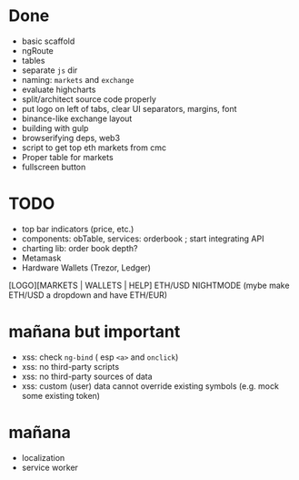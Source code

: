 # Done

* basic scaffold
* ngRoute
* tables
* separate `js` dir
* naming: `markets` and `exchange`
* evaluate highcharts
* split/architect source code properly
* put logo on left of tabs, clear UI separators, margins, font
* binance-like exchange layout
* building with gulp
* browserifying deps, web3
* script to get top eth markets from cmc
* Proper table for markets
* fullscreen button

# TODO
* top bar indicators (price, etc.)
* components: obTable, services: orderbook ; start integrating API
* charting lib: order book depth?
* Metamask
* Hardware Wallets (Trezor, Ledger)


[LOGO][MARKETS | WALLETS | HELP]          ETH/USD  NIGHTMODE
(mybe make ETH/USD a dropdown and have ETH/EUR)

# mañana but important

* xss: check `ng-bind` ( esp `<a>` and `onclick`)
* xss: no third-party scripts
* xss: no third-party sources of data
* xss: custom (user) data cannot override existing symbols (e.g. mock some existing token)

# mañana
* localization
* service worker 

